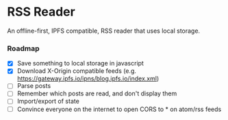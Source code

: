 # RSS Reader

An offline-first, IPFS compatible, RSS reader that uses local storage.

### Roadmap

- [x] Save something to local storage in javascript
- [x] Download X-Origin compatible feeds (e.g. https://gateway.ipfs.io/ipns/blog.ipfs.io/index.xml)
- [ ] Parse posts
- [ ] Remember which posts are read, and don't display them
- [ ] Import/export of state
- [ ] Convince everyone on the internet to  open CORS to * on atom/rss feeds
